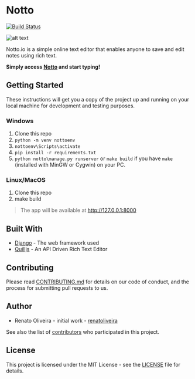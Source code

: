 # Notto

[![Build Status](https://travis-ci.org/renatoliveira/notto.svg?branch=master)](https://travis-ci.org/renatoliveira/notto)

![alt text](https://notto.io/static/img/logo.png)

Notto.io is a simple online text editor that enables anyone to save and edit notes using rich text.

<b>Simply access [Notto](https://notto.io/) and start typing!</b>

## Getting Started
These instructions will get you a copy of the project up and running on your local machine for development and testing purposes.

### Windows

1. Clone this repo
1. `python -m venv nottoenv`
1. `nottoenv\Scripts\activate`
1. `pip install -r requirements.txt`
1. `python notto\manage.py runserver` or `make build` if you have `make` (installed with MinGW or Cygwin) on your PC.

### Linux/MacOS

1. Clone this repo
1. make build

> The app will be available at http://127.0.0.1:8000

## Built With
* [Django](https://docs.djangoproject.com/en/2.0/) - The web framework used
* [Quilljs](https://quilljs.com/docs/api/) - An API Driven Rich Text Editor

## Contributing
Please read [CONTRIBUTING.md](https://gist.github.com/tiagosoares94/4b6134673c9dfb2eafc3a5bdf39311b1) for details on our code of conduct, and the process for submitting pull requests to us.

## Author
* Renato Oliveira - initial work - [renatoliveira](https://github.com/renatoliveira)

See also the list of [contributors](https://github.com/renatoliveira/notto/graphs/contributors) who participated in this project.

## License
This project is licensed under the MIT License - see the [LICENSE](https://github.com/renatoliveira/notto/blob/master/LICENSE) file for details.
